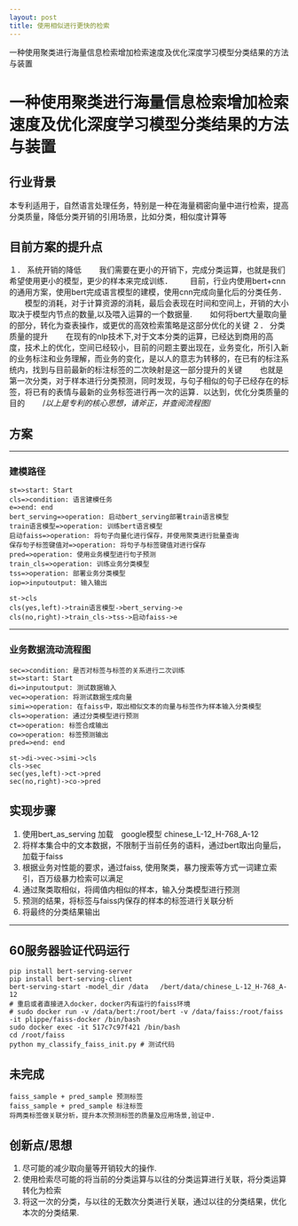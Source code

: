 ```yaml
---
layout: post
title: 使用相似进行更快的检索
---
```


一种使用聚类进行海量信息检索增加检索速度及优化深度学习模型分类结果的方法与装置


# 一种使用聚类进行海量信息检索增加检索速度及优化深度学习模型分类结果的方法与装置

## 行业背景
本专利适用于，自然语言处理任务，特别是一种在海量稠密向量中进行检索，提高分类质量，降低分类开销的引用场景，比如分类，相似度计算等

## 目前方案的提升点
１． 系统开销的降低
　　我们需要在更小的开销下，完成分类运算，也就是我们希望使用更小的模型，更少的样本来完成训练．
　　目前，行业内使用bert+cnn的通用方案，使用bert完成语言模型的建模，使用cnn完成向量化后的分类任务．
　　模型的消耗，对于计算资源的消耗，最后会表现在时间和空间上，开销的大小取决于模型内节点的数量,以及喂入运算的一个数据量.
　　如何将bert大量取向量的部分，转化为查表操作，或更优的高效检索策略是这部分优化的关键
２． 分类质量的提升
　　在现有的nlp技术下,对于文本分类的运算，已经达到商用的高度，技术上的优化，空间已经较小，目前的问题主要出现在，业务变化，所引入新的业务标注和业务理解，而业务的变化，是以人的意志为转移的，在已有的标注系统内，找到与目前最新的标注标签的二次映射是这一部分提升的关键
　　也就是第一次分类，对于样本进行分类预测，同时发现，与句子相似的句子已经存在的标签，将已有的表情与最新的业务标签进行再一次的运算．以达到，优化分类质量的目的
　　/*以上是专利的核心思想，请斧正，并查阅流程图*/
## 方案

---
### 建模路径
```flow 
st=>start: Start
cls=>condition: 语言建模任务
e=>end: end
bert_serving=>operation: 启动bert_serving部署train语言模型
train语言模型=>operation: 训练bert语言模型
启动faiss=>operation: 将句子向量化进行保存，并使用聚类进行批量查询
保存句子标签键值对=>operation: 将句子与标签键值对进行保存
pred=>operation: 使用业务模型进行句子预测
train_cls=>operation: 训练业务分类模型
tss=>operation: 部署业务分类模型
iop=>inputoutput: 输入输出

st->cls
cls(yes,left)->train语言模型->bert_serving->e
cls(no,right)->train_cls->tss->启动faiss->e
```
---
### 业务数据流动流程图
```flow 
sec=>condition: 是否对标签与标签的关系进行二次训练
st=>start: Start
di=>inputoutput: 测试数据输入
vec=>operation: 将测试数据生成向量
simi=>operation: 在faiss中，取出相似文本的向量与标签作为样本输入分类模型
cls=>operation: 通过分类模型进行预测
ct=>operation: 标签合成输出
co=>operation: 标签预测输出
pred=>end: end

st->di->vec->simi->cls
cls->sec
sec(yes,left)->ct->pred
sec(no,right)->co->pred
```

## 实现步骤
1. 使用bert_as_serving 加载　google模型 chinese_L-12_H-768_A-12
2. 将样本集合中的文本数据，不限制于当前任务的语料，通过bert取出向量后，加载于faiss
3. 根据业务对性能的要求，通过faiss, 使用聚类，暴力搜索等方式一词建立索引，百万级暴力检索可以满足
4. 通过聚类取相似，将阈值内相似的样本，输入分类模型进行预测
5. 预测的结果，将标签与faiss内保存的样本的标签进行关联分析
6. 将最终的分类结果输出
---

## 60服务器验证代码运行

    pip install bert-serving-server
    pip install bert-serving-client
    bert-serving-start -model_dir /data   /bert/data/chinese_L-12_H-768_A-12 
    # 重启或者直接进入docker，docker内有运行的faiss环境
    # sudo docker run -v /data/bert:/root/bert -v /data/faiss:/root/faiss -it plippe/faiss-docker /bin/bash
    sudo docker exec -it 517c7c97f421 /bin/bash
    cd /root/faiss
    python my_classify_faiss_init.py # 测试代码
    
## 未完成
    faiss_sample + pred_sample 预测标签
    faiss_sample + pred_sample 标注标签
    将两类标签做关联分析，提升本次预测标签的质量及应用场景,验证中.
    
## 创新点/思想
1. 尽可能的减少取向量等开销较大的操作.
2. 使用检索尽可能的将当前的分类运算与以往的分类运算进行关联，将分类运算转化为检索
3. 将这一次的分类，与以往的无数次分类进行关联，通过以往的分类结果，优化本次的分类结果.





